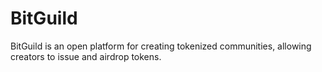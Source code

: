 # BitGuild
BitGuild is an open platform for creating tokenized communities, allowing creators to issue and airdrop tokens.

